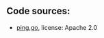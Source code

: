 ## Code sources:

* [ping.go](https://github.com/grpc-ecosystem/go-grpc-middleware/blob/master/testing/pingservice.go), license: Apache 2.0
